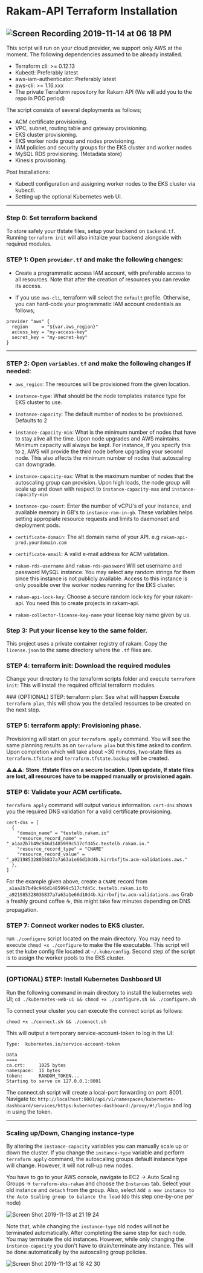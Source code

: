 # Rakam-API Terraform Installation

![Screen Recording 2019-11-14 at 06 18 PM](https://user-images.githubusercontent.com/6921843/68870025-3563f780-070b-11ea-84cd-c2fef8534b27.gif)
---
This script will run on your cloud provider, we support only AWS at the moment. The following dependencies assumed to be already installed.

* Terraform cli: >= 0.12.13
* Kubectl: Preferably latest
* aws-iam-authenticator: Preferably latest
* aws-cli: >= 1.16.xxx
* The private Terraform repository for Rakam API (We will add you to the repo in POC period)

The script consists of several deployments as follows;

* ACM certificate provisioning.
* VPC, subnet, routing table and gateway provisioning.
* EKS cluster provisioning.
* EKS worker node group and nodes provisioning.
* IAM policies and security groups for the EKS cluster and worker nodes
* MySQL RDS provisioning. (Metadata store)
* Kinesis provisioning.


Post Installations:

* Kubectl configuration and assigning worker nodes to the EKS cluster via kubectl.
* Setting up the optional Kubernetes web UI.

---
### Step 0: Set terraform backend
To store safely your tfstate files, setup your backend on `backend.tf`. Running `terraform init` will also initalize your backend alongside with required modules.

### STEP 1: Open `provider.tf` and make the following changes:

* Create a programmatic access IAM account, with preferable access to all resources. Note that after the creation of resources you can revoke its access.

* If you use `aws-cli`, terraform will select the `default` profile. Otherwise, you can hard-code your programmatic IAM account credentials as follows;

```
provider "aws" {
  region     = "${var.aws_region}"
  access_key = "my-access-key"
  secret_key = "my-secret-key"
}
```
---
### STEP 2: Open `variables.tf` and make the following changes if needed:

* `aws_region`: The resources will be provisioned from the given location.

* `instance-type`: What should be the node templates instance type for EKS cluster to use.

* `instance-capacity`: The default number of nodes to be provisioned. Defaults to 2

* `instance-capacity-min`: What is the minimum number of nodes that have to stay alive all the time. Upon node upgrades and AWS maintains. Minimum capacity will always be kept. For instance, If you specify this to `2`, AWS will provide the third node before upgrading your second node. This also affects the minimum number of nodes that autoscaling can downgrade.

* `instance-capacity-max`: What is the maximum number of nodes that the autoscaling group can provision. Upon high loads, the node group will scale up and down with respect to `instance-capacity-max` and `instance-capacity-min`

* `instance-cpu-count`: Enter the number of vCPU's of your instance, and available memory in GB's to `instance-ram-in-gb`. These variables helps setting appropiate resource requests and limits to daemonset and deployment pods.

* `certificate-domain`: The alt domain name of your API. e.g `rakam-api-prod.yourdomain.com`

* `certificate-email`: A valid e-mail address for ACM validation.

* `rakam-rds-username` and `rakam-rds-password` Will set username and password MySQL instance. You may select any random strings for them since this instance is not publicly available. Access to this instance is only possible over the worker nodes running for the EKS cluster.

* `rakam-api-lock-key`: Choose a secure random lock-key for your rakam-api. You need this to create projects in rakam-api.

* `rakam-collector-license-key-name` your license key name given by us.

### Step 3: Put your license key to the same folder.
This project uses a private container registry of rakam. Copy the `license.json` to the same directory where the `.tf` files are.


### STEP 4: terraform init: Download the required modules
Change your directory to the terraform scripts folder and execute `terraform init`: This will install the required official terraform modules.

### (OPTIONAL) STEP: terraform plan: See what will happen
Execute `terraform plan`, this will show you the detailed resources to be created on the next step.


### STEP 5: terraform apply: Provisioning phase.
Provisioning will start on your `terraform apply` command. You will see the same planning results as on `terraform plan` but this time asked to confirm. Upon completion which will take about ~30 minutes, two-state files as `terraform.tfstate` and `terraform.tfstate.backup` will be created.

⚠️⚠️⚠️: **Store .tfstate files on a secure location. Upon update, If state files are lost, all resources have to be mapped manually or provisioned again.**


### STEP 6: Validate your ACM certificate.
`terraform apply` command will output various information. `cert-dns` shows you the required DNS validation for a valid certificate provisioning.

```
cert-dns = [
  {
    "domain_name" = "testelb.rakam.io"
    "resource_record_name" = "_a1aa2b7b49c946d1485999c517cfd45c.testelb.rakam.io."
    "resource_record_type" = "CNAME"
    "resource_record_value" = "_a921985328036837a7a63a1e66d10d4b.kirrbxfjtw.acm-validations.aws."
  },
]
```

For the example given above, create a `CNAME` record from `_a1aa2b7b49c946d1485999c517cfd45c.testelb.rakam.io` to `_a921985328036837a7a63a1e66d10d4b.kirrbxfjtw.acm-validations.aws` Grab a freshly ground coffee ☕️, this might take few minutes depending on DNS propagation. 


### STEP 7: Connect worker nodes to EKS cluster.
run `./configure` script located on the main directory. You may need to execute `chmod +x ./configure` to make the file executable. This script will set the kube config file located at `~/.kube/config`. Second step of the script is to assign the worker pools to the EKS cluster.

---
### (OPTIONAL) STEP: Install Kubernetes Dashboard UI
Run the following command in main directory to install the kubernetes web UI;
`cd ./kubernetes-web-ui && chmod +x ./configure.sh && ./configure.sh`

To connect your cluster you can execute the connect script as follows:

`chmod +x ./connect.sh && ./connect.sh`

This will output a temporary service-account-token to log in the UI:

```
Type:  kubernetes.io/service-account-token

Data
====
ca.crt:     1025 bytes
namespace:  11 bytes
token:      RANDOM_TOKEN...
Starting to serve on 127.0.0.1:8001
```

The connect.sh script will create a local-port forwarding on port: 8001. Navigate to: 
`http://localhost:8001/api/v1/namespaces/kubernetes-dashboard/services/https:kubernetes-dashboard:/proxy/#!/login` and log in using the token.

---
### Scaling up/Down, Changing instance-type
By altering the `instance-capacity` variables you can manually scale up or down the cluster. If you change the `instance-type` variable and perform `terraform apply` command, the autoscaling groups default instance type will change. However, it will not roll-up new nodes.

You have to go to your AWS console, navigate to EC2 -> Auto Scaling Groups -> `terraform-eks-rakam` and choose the `Instances` tab. Select your old instance and `detach` from the group. Also, select `Add a new instance to the Auto Scaling group to balance the load` (do this step one-by-one per node)

![Screen Shot 2019-11-13 at 21 19 24](https://user-images.githubusercontent.com/6921843/68791914-5d941d80-065b-11ea-9a1c-4bca4395c74b.png)

Note that, while changing the `instance-type` old nodes will not be terminated automatically. After completing the same step for each node. You may terminate the old instances. However, while only changing the `instance-capacity` you don't have to drain/terminate any instance. This will be done automatically by the autoscaling group policies.

![Screen Shot 2019-11-13 at 18 42 30](https://user-images.githubusercontent.com/6921843/68791966-7d2b4600-065b-11ea-8eb9-d1da0b73fee4.png)
